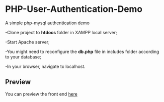 # PHP-User-Authentication-Demo

A simple php-mysql authentication demo

-Clone project to  <b>htdocs</b> folder in XAMPP local server;

-Start Apache server;

-You might need to reconfigure the <b>db.php</b> file in includes folder according to your database;

-In your browser, navigate to localhost.

## Preview
You can preview the front end <a href="https://jesulonimii-php-demo.herokuapp.com/">here</a>
